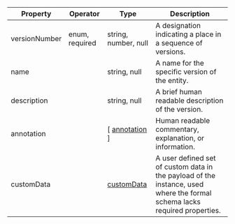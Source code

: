 | Property      | Operator       | Type                                               | Description                                                                                                               |
| ------------- | -------------- | -------------------------------------------------- | ------------------------------------------------------------------------------------------------------------------------- |
| versionNumber | enum, required | string, number, null                               | A designation indicating a place in a sequence of versions.                                                               |
| name          |                | string, null                                       | A name for the specific version of the entity.                                                                            |
| description   |                | string, null                                       | A brief human readable description of the version.                                                                        |
| annotation    |                | [ [annotation](../Utility/Utility.md#annotation) ] | Human readable commentary, explanation, or information.                                                                   |
| customData    |                | [customData](../Utility/Utility.md#customData)     | A user defined set of custom data in the payload of the instance, used where the formal schema lacks required properties. |
